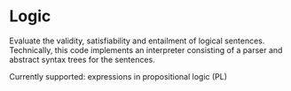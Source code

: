 # Logic

Evaluate the validity, satisfiability and entailment of logical sentences.
Technically, this code implements an interpreter consisting of a parser and abstract syntax trees for the sentences.

Currently supported: expressions in propositional logic (PL)
